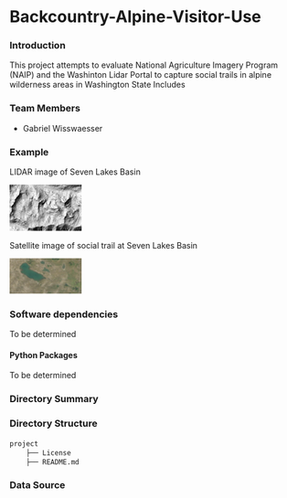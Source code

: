 # Backcountry-Alpine-Visitor-Use

### Introduction

This project attempts to evaluate National Agriculture Imagery Program (NAIP) and the Washinton Lidar Portal to capture social trails in alpine wilderness areas in Washington State
Includes

### Team Members

* Gabriel Wisswaesser

### Example

LIDAR image of Seven Lakes Basin

<img src="lidar.png" width=25% height=25%>

<br>

Satellite image of social trail at Seven Lakes Basin

<img src="satellite.png" width=25% height=25%>


### Software dependencies

To be determined

#### Python Packages

To be determined

### Directory Summary

### Directory Structure


```
project
    ├── License
    ├── README.md

```

### Data Source

